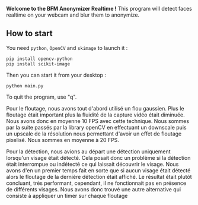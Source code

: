 **Welcome to the BFM Anonymizer Realtime !**
This program will detect faces realtime on your webcam and blur them to anonymize.

## How to start
You need `python`, `OpenCV` and `skimage` to launch it :
```
pip install opencv-python
pip install scikit-image
```

Then you can start it from your desktop :
```
python main.py
```

To quit the program, use "q".

Pour le floutage, nous avons tout d'abord utilisé un flou gaussien. Plus le floutage était important plus la fluidité de la capture vidéo était diminuée. Nous avons donc en moyenne 10 FPS avec cette technique.
Nous sommes par la suite passés par la library openCV en effectuant un downscale puis un upscale de la résolution nous permettant d'avoir un effet de floutage pixelisé. Nous sommes en moyenne à 20 FPS.

Pour la détection, nous avions au départ une détection uniquement lorsqu'un visage était détecté. Cela posait donc un problème si la détection était interrompue ou indétecté ce qui laissait découvrir le visage.
Nous avons d'en un premier temps fait en sorte que si aucun visage était détecté alors le floutage de la dernière détection était affiché.
Le résultat était plutôt concluant, très performant, cependant, il ne fonctionnait pas en présence de différents visages.
Nous avons donc trouvé une autre alternative qui consiste à appliquer un timer sur chaque floutage